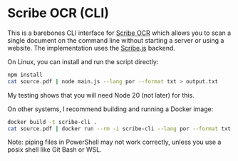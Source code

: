 # Scribe OCR (CLI)
This is a barebones CLI interface for [Scribe OCR](https://github.com/scribeocr/scribeocr) which allows you to scan a single document on the command line without starting a server or using a website. The implementation uses the [Scribe.js](https://github.com/scribeocr/scribe.js) backend.

On Linux, you can install and run the script directly:
```bash
npm install
cat source.pdf | node main.js --lang por --format txt > output.txt
```
My testing shows that you will need Node 20 (not later) for this.

On other systems, I recommend building and running a Docker image:
```bash
docker build -t scribe-cli .
cat source.pdf | docker run --rm -i scribe-cli --lang por --format txt > output.txt
```
Note: piping files in PowerShell may not work correctly, unless you use a posix shell like Git Bash or WSL.
